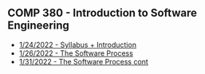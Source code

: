 ## COMP 380 - Introduction to Software Engineering
- [1/24/2022 - Syllabus + Introduction](notes/1-24.html)
- [1/26/2022 - The Software Process](notes/1-26.html)
- [1/31/2022 - The Software Process cont](notes/1-31.html)